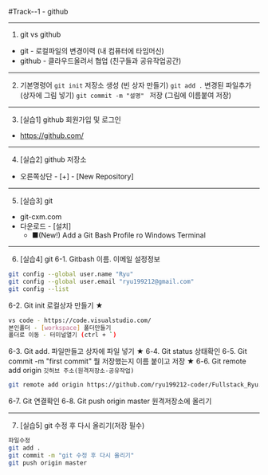 #Track--1 - github


---
1. git vs github
- git - 로컬파일의 변경이력 (내 컴퓨터에 타임머신)
- github - 클라우드올려서 협업 (친구들과 공유작업공간)


---
2. 기본명령어
`git init` 저장소 생성 (빈 상자 만들기)
`git add .` 변경된 파일추가 (상자에 그림 넣기)
`git commit -m "설명" ` 저장 (그림에 이름붙여 저장)


---
3. [실습1] github 회원가입 및 로그인
- https://github.com/



---
4. [실습2] github 저장소
- 오른쪽상단 - [+] - [New Repository]



---
5. [실습3] git
- git-cxm.com
- 다운로드 - [설치]
   - ■(New!) Add a Git Bash Profile ro Windows Terminal



---
6. [실습4] git
 6-1. Gitbash 이름. 이메일 설정정보
```bash
git config --global user.name "Ryu"
git config --global user.email "ryu199212@gmail.com"
git config --list
```
 6-2. Git init 로컬상자 만들기 ★
```bash
vs code - https://code.visualstudio.com/
본인폴더 - [workspace] 폴더만들기
폴더로 이동 - 터미널열기 (ctrl + `)
```
 6-3. Git add. 파일만들고 상자에 파일 넣기 ★
 6-4. Git status 상태확인
 6-5. Git commit -m "first commit" 뭘 저장했는지 이름 붙이고 저장 ★
 6-6. Git remote add origin `깃허브 주소(원격저장소-공유작업)`
 ```bash
 git remote add origin https://github.com/ryu199212-coder/Fullstack_Ryu.git
 ```
 6-7. Git  연결확인 
 6-8. Git push origin master 원격저장소에 올리기


---
7. [실습5] git 수정 후 다시 올리기(저장 필수)
```bash
파일수정
git add .
git commit -m "git 수정 후 다시 올리기"
git push origin master
```
